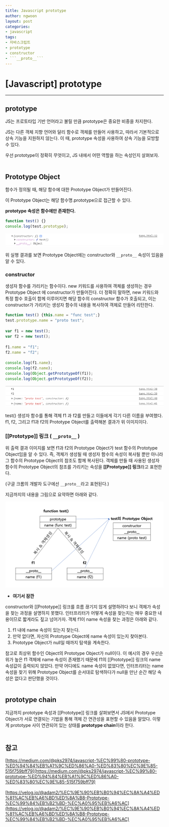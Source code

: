 ```yaml
---
title: Javascript prototype
author: ngwoon
layout: post
categories:
- javascript
tags:
- 자바스크립트
- prototype
- constructor
- ```__proto__```
---
```


# [Javascript] prototype
- - -

## prototype
JS는 프로토타입 기반 언어라고 불릴 만큼 prototype은 중요한 비중을 차지한다.

JS는 다른 객체 지향 언어와 달리 함수로 객체를 만들어 사용하고, 따라서 기본적으로 상속 기능을 지원하지 않는다. 이 때, prototype 속성을 사용하여 상속 기능을 모방할 수 있다.

우선 prototype이 정확히 무엇이고, JS 내에서 어떤 역할을 하는 속성인지 살펴보자.
<br/><br/>

## Prototype Object
함수가 정의될 때, 해당 함수에 대한 Prototype Object가 만들어진다.

이 Prototype Object는 해당 함수명.prototype으로 접근할 수 있다.

**prototype 속성은 함수에만 존재한다.**

```jsx
function test() {}
console.log(test.prototype);
```

![prototype_raw](/assets/images/post/Javascript/prototype/raw_prototype.png)

위 실행 결과를 보면 Prototype Object에는 constructor와 ``````__proto__`````` 속성이 있음을 알 수 있다.
<br/>

### constructor
생성자 함수를 가리키는 함수이다. new 키워드를 사용하여 객체를 생성하는 경우 Prototype Object 에 constructor가 만들어진다. 더 정확히 말하면, new 키워드와 특정 함수 호출이 함께 이루어지면 해당 함수의 constructor 함수가 호출되고, 이는 constructor가 가리키는 생성자 함수의 내용을 복사하여 객체로 만들어 리턴한다.

```jsx
function test() {this.name = "func test";}
test.prototype.name = "proto test";

var f1 = new test();
var f2 = new test();

f1.name = "f1";
f2.name = "f2";

console.log(f1.name);
console.log(f2.name);
console.log(Object.getPrototypeOf(f1));
console.log(Object.getPrototypeOf(f2));
```

![prototype_object](/assets/images/post/Javascript/prototype/prototype_object.png)

test() 생성자 함수를 통해 객체 f1 과 f2를 만들고 이들에게 각기 다른 이름을 부여했다. f1, f2, 그리고 f1과 f2의 Prototype Object를 출력해본 결과가 위 이미지이다.
<br/>

### [[Prototype]] 링크 ( ```__proto__``` )
위 출력 결과 이미지를 보면 f1과 f2의 Prototype Object가 test 함수의 Prototype Object임을 알 수 있다. 즉, 객체가 생성될 때 생성자 함수의 속성이 복사될 뿐만 아니라 그 함수의 Prototype Object의 참조도 함께 복사된다. 객체를 만들 때 사용된 생성자 함수의 Prototype Object의 참조를 가리키는 속성을 **[[Prototype]] 링크**라고 표현한다. 

(구글 크롬의 개발자 도구에선 ```__proto__```라고 표현된다.)

지금까지의 내용을 그림으로 요약하면 아래와 같다.

![summary](/assets/images/post/Javascript/prototype/summary.png)
<br/>

- **여기서 잠깐**

constructor와 [[Prototype]] 링크를 흐름 끊기지 않게 설명하려다 보니 객체가 속성을 찾는 과정을 설명하지 못했다. 인터프리터가 어떻게 속성을 찾는지는 매우 중요한 내용이므로 짧게라도 짚고 넘어가자. 객체 f1이 name 속성을 찾는 과정은 아래와 같다.

1. f1 내에 name 속성이 있는지 찾는다.
2. 만약 없다면, 자신의 Prototype Object에 name 속성이 있는지 찾아본다.
3. Prototype Object가 null일 때까지 탐색을 계속한다.

참고로 최상위 함수인 Object의 Prototype Object가 null이다. 이 예시의 경우 우선순위가 높은 f1 객체에 name 속성이 존재했기 때문에 f1의 [[Prototype]] 링크의 name 속성값이 출력되지 않았다. 만약 어디에도 name 속성이 없었다면, 인터프리터는 name속성을 찾기 위해 Prototype Object를 순서대로 탐색하다가 null을 만난 순간 해당 속성은 없다고 판단했을 것이다.
<br/><br/>

## prototype chain
지금까지 prototype 속성과 [[Prototype]] 링크를 살펴보면서 JS에서 Prototype Object가 서로 연결되는 기법을 통해 객체 간 연관성을 표현할 수 있음을 알았다. 이렇게 prototype 사이 연관되어 있는 상태를 **prototype chain**이라 한다.
<br/><br/>

## 참고
[https://medium.com/@pks2974/javascript-%EC%99%80-prototype-%ED%94%84%EB%A1%9C%ED%86%A0-%ED%83%80%EC%9E%85-515f759bff79](https://medium.com/@pks2974/javascript-%EC%99%80-prototype-%ED%94%84%EB%A1%9C%ED%86%A0-%ED%83%80%EC%9E%85-515f759bff79)
<br/><br/>
[https://velog.io/@adam2/%EC%9E%90%EB%B0%94%EC%8A%A4%ED%81%AC%EB%A6%BD%ED%8A%B8-Prototype-%EC%99%84%EB%B2%BD-%EC%A0%95%EB%A6%AC](https://velog.io/@adam2/%EC%9E%90%EB%B0%94%EC%8A%A4%ED%81%AC%EB%A6%BD%ED%8A%B8-Prototype-%EC%99%84%EB%B2%BD-%EC%A0%95%EB%A6%AC)